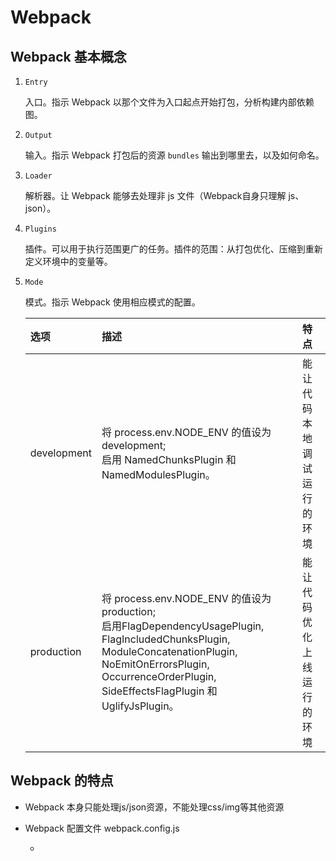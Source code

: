 # Webpack

## Webpack 基本概念
1. `Entry` 

    入口。指示 Webpack 以那个文件为入口起点开始打包，分析构建内部依赖图。

2. `Output`

    输入。指示 Webpack 打包后的资源 `bundles` 输出到哪里去，以及如何命名。

3. `Loader`

    解析器。让 Webpack 能够去处理非 js 文件（Webpack自身只理解 js、json）。

4. `Plugins`

    插件。可以用于执行范围更广的任务。插件的范围：从打包优化、压缩到重新定义环境中的变量等。

5. `Mode`

    模式。指示 Webpack 使用相应模式的配置。

    |选项|描述|特点|
    |:-|:-|:-|
    |development|将 process.env.NODE_ENV 的值设为 development;<br>启用 NamedChunksPlugin 和NamedModulesPlugin。|能让代码本地调试运行的环境
    |production|将 process.env.NODE_ENV 的值设为 production;<br>启用FlagDependencyUsagePlugin, FlagIncludedChunksPlugin, ModuleConcatenationPlugin, NoEmitOnErrorsPlugin, OccurrenceOrderPlugin, SideEffectsFlagPlugin 和 UglifyJsPlugin。|能让代码优化上线运行的环境|

## Webpack 的特点
- Webpack 本身只能处理js/json资源，不能处理css/img等其他资源

- Webpack 配置文件 webpack.config.js

    * 
